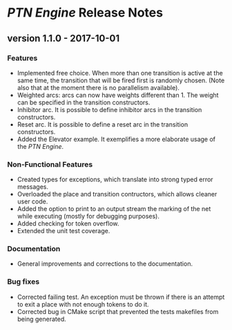 # *PTN Engine* Release Notes

## version 1.1.0 - 2017-10-01

### Features
 - Implemented free choice. When more than one transition is active at the same 
 time, the transition that will be fired first is randomly chosen. (Note also
 that at the moment there is no parallelism available). 
 - Weighted arcs: arcs can now have weights different than 1. The weight can be 
 specified in the transition constructors.
 - Inhibitor arc. It is possible to define inhibitor arcs in the transition 
 constructors.
 - Reset arc. It is possible to define a reset arc in the transition 
 constructors.
 - Added the Elevator example. It exemplifies a more elaborate usage of the 
 *PTN Engine*.
 
### Non-Functional Features
 - Created types for exceptions, which translate into strong typed error 
 messages.
 - Overloaded the place and transition contructors, which allows cleaner user 
 code.
 - Added the option to print to an output stream the marking of the net while
 executing (mostly for debugging purposes).
 - Added checking for token overflow.
 - Extended the unit test coverage.

### Documentation
 - General improvements and corrections to the documentation.

### Bug fixes
- Corrected failing test. An exception must be thrown if there is an attempt
 to exit a place with not enough tokens to do it.
- Corrected bug in CMake script that prevented the tests makefiles from being
generated.
